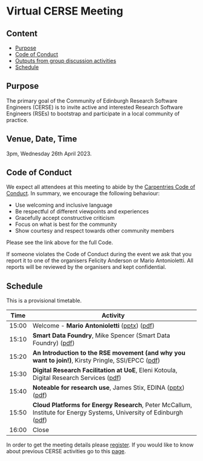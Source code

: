 # Virtual CERSE Meeting

## Content
* [Purpose](#purpose)
* [Code of Conduct](#code-of-conduct)
* [Outputs from group discussion activities](#outputs-from-group-discussion-activities)
* [Schedule](#schedule)


## Purpose

The primary goal of the Community of Edinburgh Research Software Engineers (CERSE) is to invite active and interested Research Software Engineers (RSEs) to bootstrap and participate in a local community of practice.

## Venue, Date, Time

3pm, Wednesday 26th April 2023.

## Code of Conduct

We expect all attendees at this meeting to abide by the [Carpentries Code of Conduct](https://docs.carpentries.org/topic_folders/policies/code-of-conduct.html). In summary, we encourage the following behaviour:

* Use welcoming and inclusive language
* Be respectful of different viewpoints and experiences
* Gracefully accept constructive criticism
* Focus on what is best for the community
* Show courtesy and respect towards other community members

Please see the link above for the full Code.

If someone violates the Code of Conduct during the event we ask that you report it to one of the organisers Felicity Anderson or Mario Antonioletti. All reports will be reviewed by the organisers and kept confidential.  

## Schedule

This is a provisional timetable. 

|Time  | Activity      |
|------| ------|
|15:00 | Welcome - **Mario Antonioletti** ([pptx](Slides/CERSE8.pptx)) ([pdf](Slides/CERSE8.pdf)) |
|15:10 | **Smart Data Foundry**,  Mike Spencer (Smart Data Foundry) ([pdf](Slides/MSpencer_cerse_2023-04-26.pdf)) |
|15:20 | **An Introduction to the RSE movement (and why you want to join!)**, Kirsty Pringle, SSI/EPCC ([pdf](Slides/An-Introduction-to-the-RSE-movement.pdf))|
|15:30 | **Digital Research Facilitation at UoE**, Eleni Kotoula, Digital Research Services ([pdf](Slides/DRS-CERSE-April2023.pdf)) |
|15:40 | **Noteable for research use**, James Stix,  EDINA ([pptx](Slides/Noteable-Presentation-Research-April-2023.pptx)) ([pdf](Slides/Noteable-Presentation-Research-April-2023.pdf)) |
|15:50 | **Cloud Platforms for Energy Research**, Peter McCallum, Institute for Energy Systems, University of Edinburgh ([pdf](Slides/2023-04-26-CERSE-virtual.pdf)) |
|16:00 | Close |

In order to get the meeting details please [register](https://www.eventbrite.co.uk/e/cerse-2604-virtual-meeting-tickets-619053584937). If you would like to know about previous CERSE activities go to this [page](https://cerse.github.io/).


